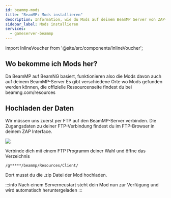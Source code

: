 ```yaml
---
id: beammp-mods
title: "BeamMP: Mods installieren"
description: Information, wie du Mods auf deinem BeamMP Server von ZAP-Hosting installieren kannst - ZAP-Hosting.com Dokumentation
sidebar_label: Mods installieren
services:
  - gameserver-beammp
---
```


import InlineVoucher from '@site/src/components/InlineVoucher';

<InlineVoucher />

## Wo bekomme ich Mods her?
Da BeamMP auf BeamNG basiert, funktionieren also die Mods davon auch auf deinem BeamMP-Server
Es gibt verschiedene Orte wo Mods gefunden werden können, die offizielle Ressourcenseite findest du bei beamng.com/resources

## Hochladen der Daten
Wir müssen uns zuerst per FTP auf den BeamMP-Server verbinden. Die Zugangsdaten zu deiner FTP-Verbindung findest du im FTP-Browser in deinem ZAP Interface.

![](https://screensaver01.zap-hosting.com/index.php/s/PxGfR37aRyPGQ4c/preview)

Verbinde dich mit einem FTP Programm deiner Wahl und öffne das Verzeichnis

```
/g*****/beammp/Resources/Client/
```

Dort musst du die .zip Datei der Mod hochladen.

:::info
Nach einem Serverneustart steht dein Mod nun zur Verfügung und wird automatisch heruntergeladen
:::

<InlineVoucher />
